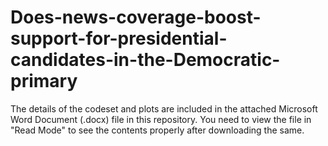 # Does-news-coverage-boost-support-for-presidential-candidates-in-the-Democratic-primary

The details of the codeset and plots are included in the attached Microsoft Word Document (.docx) file in this repository. 
You need to view the file in "Read Mode" to see the contents properly after downloading the same.
